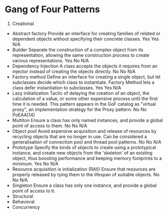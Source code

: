 # Gang of Four Patterns

1. Creational
  - Abstract factory	Provide an interface for creating families of related or dependent objects without specifying their concrete classes.	Yes	Yes	N/A
  - Builder	Separate the construction of a complex object from its representation, allowing the same construction process to create various representations.	Yes	No	N/A
  - Dependency Injection	A class accepts the objects it requires from an injector instead of creating the objects directly.	No	No	N/A
  - Factory method	Define an interface for creating a single object, but let subclasses decide which class to instantiate. Factory Method lets a class defer instantiation to subclasses.	Yes	Yes	N/A
  - Lazy initialization	Tactic of delaying the creation of an object, the calculation of a value, or some other expensive process until the first time it is needed. This pattern appears in the GoF catalog as "virtual proxy", an implementation strategy for the Proxy pattern.	No	No	PoEAA[14]
  - Multiton	Ensure a class has only named instances, and provide a global point of access to them.	No	No	N/A
  - Object pool	Avoid expensive acquisition and release of resources by recycling objects that are no longer in use. Can be considered a generalisation of connection pool and thread pool patterns.	No	No	N/A
  - Prototype	Specify the kinds of objects to create using a prototypical instance, and create new objects from the 'skeleton' of an existing object, thus boosting performance and keeping memory footprints to a minimum.	Yes	No	N/A
  - Resource acquisition is initialization (RAII)	Ensure that resources are properly released by tying them to the lifespan of suitable objects.	No	No	N/A
  - Singleton	Ensure a class has only one instance, and provide a global point of access to it.
- Structural
- Behavioral
- Concurrency
